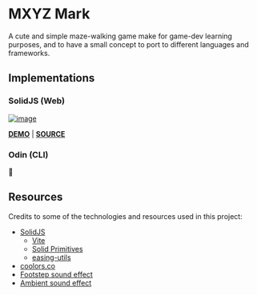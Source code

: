 # MXYZ Mark

A cute and simple maze-walking game make for game-dev learning purposes, and to have a small concept to port to different languages and frameworks.

## Implementations

### SolidJS (Web)

[![image](https://github.com/thetarnav/mxyz-mark/assets/24491503/64ec7be4-33be-4fc2-a24d-23d4f7548422)](https://mxyz-mark-solid-web.vercel.app)

**[DEMO](https://mxyz-mark-solid-web.vercel.app)** | **[SOURCE](https://github.com/thetarnav/mxyz-mark/tree/main/apps/solid/src)**

### Odin (CLI)

🚧

## Resources

Credits to some of the technologies and resources used in this project:

-   [SolidJS](https://www.solidjs.com/)
    -   [Vite](https://vitejs.dev/)
    -   [Solid Primitives](https://primitives.solidjs.community/)
    -   [easing-utils](https://github.com/AndrewRayCode/easing-utils)
-   [coolors.co](https://coolors.co/)
-   [Footstep sound effect](https://pixabay.com/sound-effects/footsteps-hallway-6417/)
-   [Ambient sound effect](https://pixabay.com/sound-effects/thriller-ambient-14563/)
